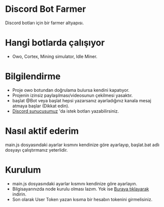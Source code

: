 # Discord Bot Farmer
  Discord botları için bir farmer altyapısı.

# Hangi botlarda çalışıyor
* Owo, Cortex, Mining simulator, Idle Miner.

# Bilgilendirme
* Proje owo botundan doğrulama bulursa kendini kapatıyor.
* Projenin izinsiz paylaşılması/videosunun çekilmesi yasaktır.
* <prefix>başlat @Bot veya <prefix>başlat hepsi yazarsanız ayarladığınız kanala mesaj atmaya başlar (Dikkat edin).
* [Discord sunucusumuz](https://discord.gg/UbEZzyJhG8) 'da istek botları yazabilirsiniz.

# Nasıl aktif ederim
  main.js dosyasındaki ayarlar kısmını kendinize göre ayarlayıp,
  başlat.bat adlı dosyayı çalıştırmanız yeterlidir.

# Kurulum
* main.js dosyasındaki ayarlar kısmını kendinize göre ayarlayın.
* Bilgisayarınızda node kurulu olması lazım. Yok ise [Buraya tıklayarak](https://nodejs.org/en/download/) indirin.
* Son olarak User Token yazan kısıma bir hesabın tokenini girmelisiniz.
